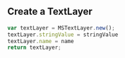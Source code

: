 ## Create a TextLayer

```js
var textLayer = MSTextLayer.new();
textLayer.stringValue = stringValue
textLayer.name = name
return textLayer;
```
